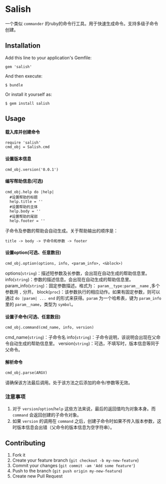 # Salish

一个类似 `commander` 的ruby的命令行工具。用于快速生成命令。支持多级子命令创建。

## Installation

Add this line to your application's Gemfile:

    gem 'salish'

And then execute:

    $ bundle

Or install it yourself as:

    $ gem install salish

## Usage
#### 载入库并创建命令
````
require 'salish'
cmd_obj = Salish.cmd
````

#### 设置版本信息
````
cmd_obj.version('0.0.1')
````
#### 编写帮助信息(可选)
````
cmd_obj.help do |help|
  #设置帮助的标题
  help.title = ''
  #设置帮助的主体
  help.body = ''
  #设置帮助的尾部
  help.footer = ''
````
子命令及参数的帮助会自动生成。关于帮助输出的顺序是：
    
    title -> body -> 子命令和参数 -> footer

#### 设置option(可选、任意数目)
````
cmd_obj.option(options, info, <param_info>, <&block>)
````
options(`string`)：描述短参数及长参数，会出现在自动生成的帮助信息里。
info(`string`)：参数的描述信息。会出现在自动生成的帮助信息里。
param_info(`string`)：固定参数描述。格式为： `param__type:param__name` ,多个参数用 `,` 分开。
block(`proc`)：该参数执行的相应动作。如果有固定参数，则可以通过 `do |param| ... end` 的形式来获得。`param` 为一个哈希表，键为 `param_info` 里的 `param__name`，类型为 `symbol`。

#### 设置子命令(可选、任意数目)
````
cmd_obj.command(cmd_name, info, version)
````
cmd_name(`string`)：子命令名
info(`string`)：子命令说明，该说明会出现在父命令自动生成的帮助信息里。
version(`string`)：可选，不填写时，版本信息等同于父命令。

#### 解析命令
````
cmd_obj.parse(ARGV)
````
请确保该方法最后调用。处于该方法之后添加的命令/参数等无效。

### 注意事项
1. 对于 `version`/`option`/`help` 这些方法来说，最后的返回值均为对象本身。而 `command` 会返回创建的子命令对象。
2. 如果 `version` 的调用在 `command` 之后，创建子命令时如果不传入版本参数，这时版本信息会出错（父命令的版本信息为空字符串）。

## Contributing

1. Fork it
2. Create your feature branch (`git checkout -b my-new-feature`)
3. Commit your changes (`git commit -am 'Add some feature'`)
4. Push to the branch (`git push origin my-new-feature`)
5. Create new Pull Request
